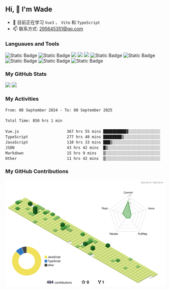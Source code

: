 ## Hi, 👋 I'm Wade

- 🌱 目前正在学习 `Vue3` 、 `Vite` 和 `TypeScript`
- 📫 联系方式: 295645351@qq.com

### Languaues and Tools

<span > 
  <img alt="Static Badge" src="https://img.shields.io/badge/Vue-%2342b883?style=flat-square&logo=Vue&logoColor=%23fff"> 
  <img alt="Static Badge" src="https://img.shields.io/badge/TypeScript-%230072b3?style=flat-square&logo=TypeScript&logoColor=%23fff"> 
  <img src="https://img.shields.io/badge/-JavaScript-F7DF1E?style=flat-square&logo=javascript&logoColor=white" /> 
  <img src="https://img.shields.io/badge/-HTML5-E34F26?style=flat-square&logo=html5&logoColor=white" /> 
  <img src="https://img.shields.io/badge/-CSS3-1572B6?style=flat-square&logo=css3" /> 
  <img alt="Static Badge" src="https://img.shields.io/badge/Webpack-%230072b3?style=flat-square&logo=webpack&logoColor=%23fff"> 
  <img alt="Static Badge" src="https://img.shields.io/badge/Vite-%239a60fe?style=flat-square&logo=vite&logoColor=%23fff"> 
  <img alt="Static Badge" src="https://img.shields.io/badge/Sass-%23c66394?style=flat-square&logo=Sass&logoColor=%23fff"> 
  <img alt="Static Badge" src="https://img.shields.io/badge/Visual_Studio_Code-007ACC?style=flat-square&logo=Visual-Studio-Code&logoColor=white"> 
  <img alt="Static Badge" src="https://img.shields.io/badge/Git-F05032?style=flat-square&logo=Git&logoColor=white">  
</span>


### My GitHub Stats

<div align="left">
  <img src="https://github-readme-stats.vercel.app/api?username=Cwd295645351&show_icons=true" /> 
  <img src="https://github-readme-stats.vercel.app/api/top-langs/?username=Cwd295645351&layout=compact&langs_count=6&text_color=000&icon_color=fff&theme=graywhite" />
</div>

### My Activities

<!--START_SECTION:waka-->

```txt
From: 08 September 2024 - To: 08 September 2025

Total Time: 850 hrs 1 min

Vue.js                     367 hrs 55 mins ██████████▓░░░░░░░░░░░░░░   43.28 %
TypeScript                 277 hrs 48 mins ████████▒░░░░░░░░░░░░░░░░   32.68 %
JavaScript                 110 hrs 33 mins ███▒░░░░░░░░░░░░░░░░░░░░░   13.01 %
JSON                       43 hrs 42 mins  █▒░░░░░░░░░░░░░░░░░░░░░░░   05.14 %
Markdown                   15 hrs 9 mins   ▒░░░░░░░░░░░░░░░░░░░░░░░░   01.78 %
Other                      11 hrs 42 mins  ▒░░░░░░░░░░░░░░░░░░░░░░░░   01.38 %
```

<!--END_SECTION:waka-->

### My GitHub Contributions

![](./profile-3d-contrib/profile-green-animate.svg)
